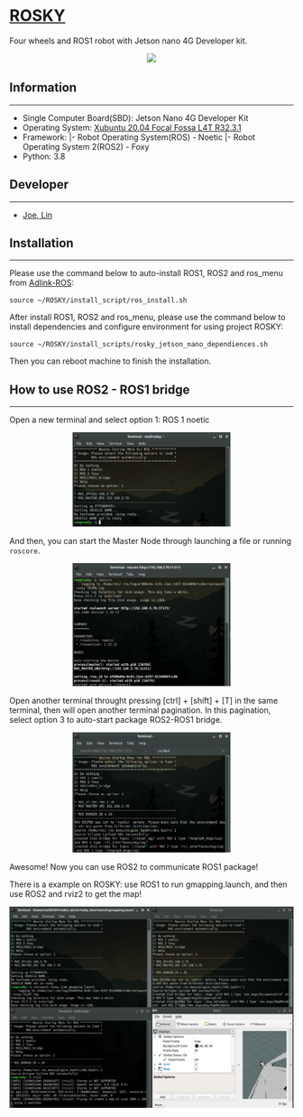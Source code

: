 # [ROSKY](https://www.icshop.com.tw/product-page.php?28182)

Four wheels and ROS1 robot with Jetson nano 4G Developer kit.

<p align="center">
  <img src="https://github.com/kjoelovelife/ROSKY/blob/noetic/rosky.jpg" width=280 />
</p>

## Information
----
- Single Computer Board(SBD): Jetson Nano 4G Developer Kit
- Operating System: [Xubuntu 20.04 Focal Fossa L4T R32.3.1](https://forums.developer.nvidia.com/t/xubuntu-20-04-focal-fossa-l4t-r32-3-1-custom-image-for-the-jetson-nano/121768)
- Framework:
|- Robot Operating System(ROS) - Noetic
|- Robot Operating System 2(ROS2) - Foxy
- Python: 3.8 

## Developer
----
- [Joe, Lin](weichih.lin@protonmail.com)

## Installation
----
Please use the command below to auto-install ROS1, ROS2 and ros_menu from [Adlink-ROS](https://github.com/Adlink-ROS/ros_menu):

```
source ~/ROSKY/install_script/ros_install.sh
```

After install ROS1, ROS2 and ros_menu, please use the command below to install dependencies and configure environment for using project ROSKY:

```
source ~/ROSKY/install_scripts/rosky_jetson_nano_dependiences.sh 
```

Then you can reboot machine to finish the installation.

## How to use ROS2 - ROS1 bridge
----
Open a new terminal and select option 1: ROS 1 noetic

<p align="center">
  <img src="https://github.com/kjoelovelife/ROSKY/blob/noetic/readme_resource/select_ROS1.png" width=280 />
</p>

And then, you can start the Master Node through launching a file or running ```roscore```.

<p align="center">
  <img src="https://github.com/kjoelovelife/ROSKY/blob/noetic/readme_resource/master_node.png" width=280 />
</p>

Open another terminal throught pressing [ctrl] + [shift] + [T] in the same terminal, then will open another terminal pagination.
In this pagination, select option 3 to auto-start package ROS2-ROS1 bridge.

<p align="center">
  <img src="https://github.com/kjoelovelife/ROSKY/blob/noetic/readme_resource/ROS2_ROS1_bridge.png" width=280 />
</p>

Awesome! Now you can use ROS2 to communicate ROS1 package!

There is a example on ROSKY: use ROS1 to run gmapping.launch, and then use ROS2 and rviz2 to get the map!

<p align="center">
  <img src="https://github.com/kjoelovelife/ROSKY/blob/noetic/readme_resource/ROS2_ROS1_bridge_example.png"/>
</p>
